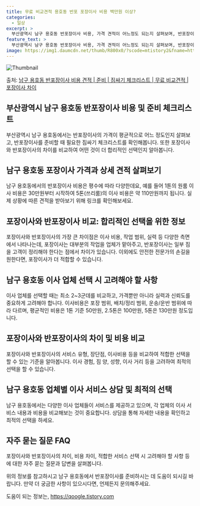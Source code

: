 ```yaml
---
title: 무료 비교견적 용호동 반포 포장이사 비용 백만원 이상?
categories:
  - 일상
excerpt: >
  부산광역시 남구 용호동 반포장이사 비용, 가격 견적이 어느정도 되는지 살펴보며, 반포장이사를 준비함에 있어 짐싸기 준비 체크리스트가 무엇인지 보겠습니다. 마지막으로 포장이사와 차이점을 통해 무료 비교견적으로 어떤 것이 더 합리적인 선택인지 공유 드립니다.남구 용호동 포장이사 견적 샘플 보기 👈 클릭남구 용호동 포장이사 가격 살펴보기 👈 클릭남구 용호동 반포장이사 평균 이사 비용평수남구 용호동 평균 이사 비용원룸 이사9평 이하 (1톤)30만원~투룸/쓰리룸 이사16평 ~ 20평 (2.5톤)80만원~쓰리룸 이사21평 (5톤) ~110만원~우리집 무료 이사견적 받기 👈 클릭포장 vs 반포장: 가장 큰 차이점이사 비용, 작업 범위, 실력 등 다양한 측면에서 포장과 반포장의 가장 큰 차이점은 무엇일까요?포장이..
feature_text: >
  부산광역시 남구 용호동 반포장이사 비용, 가격 견적이 어느정도 되는지 살펴보며, 반포장이사를 준비함에 있어 짐싸기 준비 체크리스트가 무엇인지 보겠습니다. 마지막으로 포장이사와 차이점을 통해 무료 비교견적으로 어떤 것이 더 합리적인 선택인지 공유 드립니다.남구 용호동 포장이사 견적 샘플 보기 👈 클릭남구 용호동 포장이사 가격 살펴보기 👈 클릭남구 용호동 반포장이사 평균 이사 비용평수남구 용호동 평균 이사 비용원룸 이사9평 이하 (1톤)30만원~투룸/쓰리룸 이사16평 ~ 20평 (2.5톤)80만원~쓰리룸 이사21평 (5톤) ~110만원~우리집 무료 이사견적 받기 👈 클릭포장 vs 반포장: 가장 큰 차이점이사 비용, 작업 범위, 실력 등 다양한 측면에서 포장과 반포장의 가장 큰 차이점은 무엇일까요?포장이..
image: https://img1.daumcdn.net/thumb/R800x0/?scode=mtistory2&fname=https%3A%2F%2Fblog.kakaocdn.net%2Fdn%2FsvY7s%2FbtsHcpxghSA%2FiRNIEMqJsa0A4cfSmJHueK%2Fimg.webp
---
```


![Thumbnail](https://img1.daumcdn.net/thumb/R800x0/?scode=mtistory2&fname=https%3A%2F%2Fblog.kakaocdn.net%2Fdn%2FsvY7s%2FbtsHcpxghSA%2FiRNIEMqJsa0A4cfSmJHueK%2Fimg.webp)

<p>출처: <a href="https://qoogle.tistory.com/9739" rel="dofollow">남구 용호동 반포장이사 비용 견적 | 준비 | 짐싸기 체크리스트 | 무료 비교견적 | 포장이사 차이</a> </p>

## 부산광역시 남구 용호동 반포장이사 비용 및 준비 체크리스트

부산광역시 남구 용호동에서는 반포장이사의 가격이 평균적으로 어느 정도인지 살펴보고, 반포장이사를 준비할 때 필요한 짐싸기 체크리스트를
확인해봅니다. 또한 포장이사와 반포장이사의 차이를 비교하여 어떤 것이 더 합리적인 선택인지 알아봅니다.

## 남구 용호동 포장이사 가격과 상세 견적 살펴보기

남구 용호동에서의 반포장이사 비용은 평수에 따라 다양한데요, 예를 들어 1톤의 원룸 이사 비용은 30만원부터 시작하여 5톤(쓰리룸)의 이사
비용은 약 110만원까지 됩니다. 실제 상황에 따른 견적을 받아보기 위해 링크를 확인해보세요.

## 포장이사와 반포장이사 비교: 합리적인 선택을 위한 정보

포장이사와 반포장이사의 가장 큰 차이점은 이사 비용, 작업 범위, 실력 등 다양한 측면에서 나타나는데, 포장이사는 대부분의 작업을 업체가
맡아주고, 반포장이사는 일부 짐을 고객이 정리해야 한다는 점에서 차이가 있습니다. 이외에도 안전한 전문가의 손길을 원한다면, 포장이사가 더
적합할 수 있습니다.

## 남구 용호동 이사 업체 선택 시 고려해야 할 사항

이사 업체를 선택할 때는 최소 2~3군데를 비교하고, 가격뿐만 아니라 실력과 신뢰도를 중요하게 고려해야 합니다. 이사비용은 포장 범위,
배치/정리 범위, 운송/운반 범위에 따라 다르며, 평균적인 비용은 1톤 기준 50만원, 2.5톤은 100만원, 5톤은 130만원 정도입니다.

## 포장이사와 반포장이사의 차이 및 비용 비교

포장이사와 반포장이사의 서비스 유형, 장단점, 이사비용 등을 비교하여 적합한 선택을 할 수 있는 기준을 알아봅니다. 이사 경험, 짐 양,
성향, 이사 거리 등을 고려하여 최적의 선택을 할 수 있습니다.

## 남구 용호동 업체별 이사 서비스 상담 및 최적의 선택

남구 용호동에서는 다양한 이사 업체들이 서비스를 제공하고 있으며, 각 업체의 이사 서비스 내용과 비용을 비교해보는 것이 중요합니다. 상담을
통해 자세한 내용을 확인하고 최적의 선택을 하세요.

## 자주 묻는 질문 FAQ

포장이사와 반포장이사의 차이, 비용 차이, 적합한 서비스 선택 시 고려해야 할 사항 등에 대한 자주 묻는 질문과 답변을 살펴봅니다.

위의 정보를 참고하시고 남구 용호동에서 반포장이사를 준비하시는 데 도움이 되시길 바랍니다. 만약 더 궁금한 사항이 있으시다면, 언제든지
문의해주세요.

 

도움이 되는 정보는, <a href="https://qoogle.tistory.com" rel="dofollow">https://qoogle.tistory.com</a>


